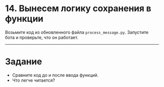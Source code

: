 # 14. Вынесем логику сохранения в функции

Возьмите код из обновленного файла `process_message.py`. Запустите бота и проверьте, что он работает.

---
# Задание 


- Сравните код до и после ввода функций.
- Что легче читается?
